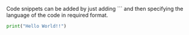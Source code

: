 Code snippets can be added by just adding ``` and then specifying the
language of the code in required format.
 <br>

 ```python
 print("Hello World!!")
 ```
